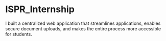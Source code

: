 # ISPR_Internship
I built a centralized web application that streamlines applications, enables secure document uploads, and makes the entire process more accessible for students.

